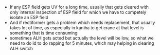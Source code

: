 - If any ESP field gets UV for a long time, usually that gets cleared with only internal inspection of ESP field for which we have to competely isolate an ESP field
- And if rectiformer gets a problem which needs replacement, that usually takes lot of time, as especially in kaniha to get crane at that level is something that is time consuming
- sometimes ALH gets acted but actually the level will be low, so what we need to do id to do rapping for 5 minutes, which may helping in clearing ALH switch 